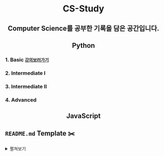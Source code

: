 # <p align=center>**CS-Study**</p>

## <p align=center>**Computer Science를 공부한 기록을 담은 공간입니다.**</p>

## <p align=center>**Python**</p>

### **1. Basic** [`강의보러가기`](https://zcracker.com/client/project/1)

### **2. Intermediate I**
### **3. Intermediate II**
### **4. Advanced**

## <p align=center>**JavaScript**</p>


## **`README.md` Template** ✂️
<details>
<summary> 펼쳐보기 </summary>

# **Title**

### 📌 **목 차**

1. [**1**]()
2. [**2**]()
3. [**3**]()
4. [**4**]()
5. [**5**]()
6. [**6**]()
7. [**7**]()

<br>

## **1. 1**
#### <p align=right>[**`목차로돌아가기`**](#📌-목-차)</p>

<br>

<p>
</p>

---

### 코드 예시
#### 정의파트
```

```
#### 실행파트
```

```
#### 출력결과
```

```

<br>

## **2. 2**
#### <p align=right>[**`목차로돌아가기`**](#📌-목-차)</p>

<br>

<p>
</p>

---

### 코드 예시
#### 정의파트
```

```
#### 실행파트
```

```
#### 출력결과
```

```

<br>

## **3. 3**
#### <p align=right>[**`목차로돌아가기`**](#📌-목-차)</p>

<br>

<p>
</p>

---

### 코드 예시
#### 정의파트
```

```
#### 실행파트
```

```
#### 출력결과
```

```

<br>

## **4. 4**
#### <p align=right>[**`목차로돌아가기`**](#📌-목-차)</p>

<br>

<p>
</p>

---

### 코드 예시
#### 정의파트
```

```
#### 실행파트
```

```
#### 출력결과
```

```

<br>

## **5. 5**
#### <p align=right>[**`목차로돌아가기`**](#📌-목-차)</p>

<br>

<p>
</p>

---

### 코드 예시
#### 정의파트
```

```
#### 실행파트
```

```
#### 출력결과
```

```

<br>

## **6. 6**
#### <p align=right>[**`목차로돌아가기`**](#📌-목-차)</p>

<br>

<p>
</p>

---

### 코드 예시
#### 정의파트
```

```
#### 실행파트
```

```
#### 출력결과
```

```

<br>

## **7. 7**
#### <p align=right>[**`목차로돌아가기`**](#📌-목-차)</p>

<br>

<p>
</p>

---

### 코드 예시
#### 정의파트
```

```
#### 실행파트
```

```
#### 출력결과
```

```

<br>

</details>